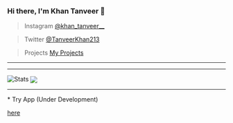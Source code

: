 ### Hi there, I'm Khan Tanveer 👋


>Instagram <a href="https://www.instagram.com/khan_tanveer__/" target="_blank">@khan_tanveer__</a>

>Twitter <a href="https://twitter.com/TanveerKhan213" target="_blank">@TanveerKhan213</a>

>Projects <a href="https://tanveer-projects.web.app" target="_blank">My Projects</a>
<hr>
<hr>

<img src="https://github-readme-stats.vercel.app/api?username=khantanveer7&&show_icons=true&title_color=ffffff&icon_color=bb2acf&text_color=daf7dc&bg_color=151515" alt="Stats">

<a href="https://github.com/khantanveer7">
  <img align="center" src="https://github-readme-stats.vercel.app/api/top-langs/?username=khantanveer7&theme=light&hide_langs_below=1" />
</a>


<hr>
* Try App (Under Development) 

[here](https://drive.google.com/file/d/1dwNVydrzYWEK2fm7ELoQu3gD3U7xA9dO/view?usp=sharing)

